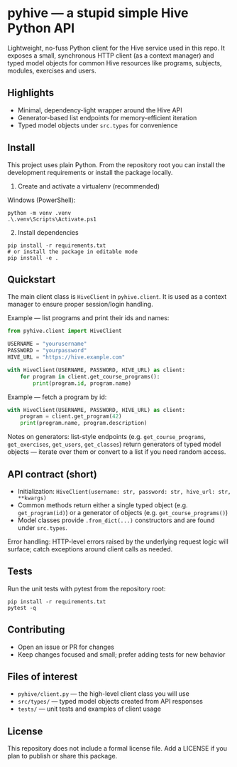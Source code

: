 
# pyhive — a stupid simple Hive Python API

Lightweight, no-fuss Python client for the Hive service used in this repo. It exposes a small, synchronous HTTP client (as a context manager) and typed model objects for common Hive resources like programs, subjects, modules, exercises and users.

## Highlights
- Minimal, dependency-light wrapper around the Hive API
- Generator-based list endpoints for memory-efficient iteration
- Typed model objects under `src.types` for convenience

## Install
This project uses plain Python. From the repository root you can install the development requirements or install the package locally.

1) Create and activate a virtualenv (recommended)

Windows (PowerShell):

```pwsh
python -m venv .venv
.\.venv\Scripts\Activate.ps1
```

2) Install dependencies

```pwsh
pip install -r requirements.txt
# or install the package in editable mode
pip install -e .
```

## Quickstart
The main client class is `HiveClient` in `pyhive.client`. It is used as a context manager to ensure proper session/login handling.

Example — list programs and print their ids and names:

```python
from pyhive.client import HiveClient

USERNAME = "yourusername"
PASSWORD = "yourpassword"
HIVE_URL = "https://hive.example.com"

with HiveClient(USERNAME, PASSWORD, HIVE_URL) as client:
	for program in client.get_course_programs():
		print(program.id, program.name)
```

Example — fetch a program by id:

```python
with HiveClient(USERNAME, PASSWORD, HIVE_URL) as client:
	program = client.get_program(42)
	print(program.name, program.description)
```

Notes on generators: list-style endpoints (e.g. `get_course_programs`, `get_exercises`, `get_users`, `get_classes`) return generators of typed model objects — iterate over them or convert to a list if you need random access.

## API contract (short)
- Initialization: `HiveClient(username: str, password: str, hive_url: str, **kwargs)`
- Common methods return either a single typed object (e.g. `get_program(id)`) or a generator of objects (e.g. `get_course_programs()`)
- Model classes provide `.from_dict(...)` constructors and are found under `src.types`.

Error handling: HTTP-level errors raised by the underlying request logic will surface; catch exceptions around client calls as needed.

## Tests
Run the unit tests with pytest from the repository root:

```pwsh
pip install -r requirements.txt
pytest -q
```

## Contributing
- Open an issue or PR for changes
- Keep changes focused and small; prefer adding tests for new behavior

## Files of interest
- `pyhive/client.py` — the high-level client class you will use
- `src/types/` — typed model objects created from API responses
- `tests/` — unit tests and examples of client usage

## License
This repository does not include a formal license file. Add a LICENSE if you plan to publish or share this package.
